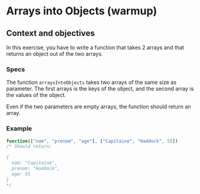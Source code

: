 # Arrays into Objects (warmup)

## Context and objectives

In this exercise, you have to write a function that takes 2 arrays and that returns an object out of the two arrays.

### Specs

The function `arraysIntoObjects` takes two arrays of the same size as parameter. The first arrays is the keys of the object, and the second array is the values of the object.

Even if the two parameters are empty arrays, the function should return an array.

### Example

```js
function(["nom", "prenom", "age"], ["Capitaine", "Haddock", 55])
/* Should return:

{
  nom: "Capitaine",
  prenom: "Haddock",
  age: 55
}
*/
```
